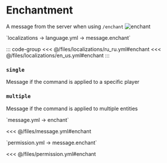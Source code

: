 # Enchantment

A message from the server when using `/enchant`
![enchant](/enchant.png)

[//]: # (localization)
<!--@include: @/parts/words.md#localization--> 
<!--@include: @/parts/words.md#path--> `localizations → language.yml → message.enchant`

<!--@include: @/parts/words.md#default--> 

::: code-group
<<< @/files/localizations/ru_ru.yml#enchant
<<< @/files/localizations/en_us.yml#enchant
:::

### `single`

Message if the command is applied to a specific player

### `multiple`

Message if the command is applied to multiple entities

[//]: # (message.yml)
<!--@include: @/parts/words.md#setting-->
<!--@include: @/parts/words.md#path--> `message.yml → enchant`

<!--@include: @/parts/words.md#default-->
<<< @/files/message.yml#enchant

<!--@include: @/parts/enable.md-->
<!--@include: @/parts/destination.md-->
<!--@include: @/parts/sound.md-->

[//]: # (permission.yml)
<!--@include: @/parts/words.md#permission-->
<!--@include: @/parts/words.md#path--> `permission.yml → message.enchant`

<!--@include: @/parts/words.md#default-->
<<< @/files/permission.yml#enchant

<!--@include: @/parts/permission/permissionTier3.md-->
<!--@include: @/parts/permission/sound.md-->
